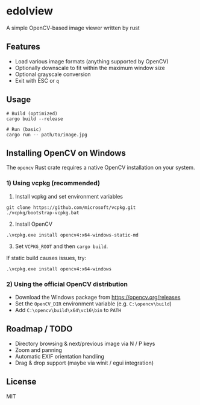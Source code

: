 # edolview

A simple OpenCV-based image viewer written by rust

## Features
- Load various image formats (anything supported by OpenCV)
- Optionally downscale to fit within the maximum window size
- Optional grayscale conversion
- Exit with ESC or `q`

## Usage
```
# Build (optimized)
cargo build --release

# Run (basic)
cargo run -- path/to/image.jpg
```

## Installing OpenCV on Windows
The `opencv` Rust crate requires a native OpenCV installation on your system.

### 1) Using vcpkg (recommended)
1. Install vcpkg and set environment variables
```
git clone https://github.com/microsoft/vcpkg.git
./vcpkg/bootstrap-vcpkg.bat
```
2. Install OpenCV
```
.\vcpkg.exe install opencv4:x64-windows-static-md
```
3. Set `VCPKG_ROOT` and then `cargo build`.

If static build causes issues, try:
```
.\vcpkg.exe install opencv4:x64-windows
```

### 2) Using the official OpenCV distribution
- Download the Windows package from https://opencv.org/releases
- Set the `OpenCV_DIR` environment variable (e.g. `C:\opencv\build`)
- Add `C:\opencv\build\x64\vc16\bin` to `PATH`

## Roadmap / TODO
- Directory browsing & next/previous image via N / P keys
- Zoom and panning
- Automatic EXIF orientation handling
- Drag & drop support (maybe via winit / egui integration)

## License
MIT
